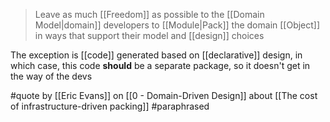> Leave as much [[Freedom]] as possible to the [[Domain Model|domain]] developers to [[Module|Pack]] the domain [[Object]] in ways that support their model and [[design]] choices

The exception is [[code]] generated based on [[declarative]] design, in which case, this code **should** be a separate package, so it doesn't get in the way of the devs

#quote  by [[Eric Evans]] on [[0 - Domain-Driven Design]] about [[The cost of infrastructure-driven packing]] #paraphrased 